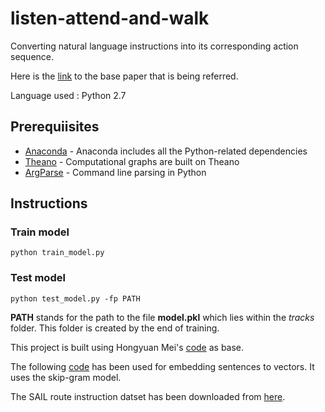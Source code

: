 # listen-attend-and-walk

Converting natural language instructions into its corresponding action sequence.  

Here is the [link](https://arxiv.org/abs/1506.04089) to the base paper that is being referred. 

Language used : Python 2.7

## Prerequiisites

* [Anaconda](https://www.continuum.io/) - Anaconda includes all the Python-related dependencies
* [Theano](http://deeplearning.net/software/theano/) - Computational graphs are built on Theano
* [ArgParse](https://docs.python.org/2/howto/argparse.html) - Command line parsing in Python

## Instructions

### Train model

```
python train_model.py 
```

### Test model

```
python test_model.py -fp PATH
```
**PATH** stands for the path to the file **model.pkl** which lies within the _tracks_ folder. This folder is created by the end of training.  

This project is built using Hongyuan Mei's [code](https://github.com/HMEIatJHU/NeuralWalker) as base. 

The following [code](https://github.com/klb3713/sentence2vec) has been used for embedding sentences to vectors. It uses the skip-gram model.

The SAIL route instruction datset has been downloaded from [here](http://www.cs.utexas.edu/users/ml/clamp/navigation/).
